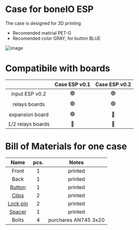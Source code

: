 # Case for boneIO ESP
The case is designed for 3D printing
* Recomended matirial PET-G
* Recomended color GRAY, for button BLUE

![image](https://user-images.githubusercontent.com/92312253/168956650-78d6cc87-abe6-4939-a72d-7f4b06a01361.png)

# Compatibile with boards

|  | Case ESP v0.1 | Case ESP v0.2 |
| :---: | :---: | :---: |
| input ESP v0.2   | 🟢 | 🟢 |
| relays boards    | 🟢 | 🟢 |
| expansion board  | 🟢 | 🔴 |
| 1/2 relays boards| 🔴 | 🔴 |

# Bill of Materials for one case
| Name | pcs. | Notes|
| :---: | :---: | :---: |
|Front   | 1     | printed |
| Back  | 1       | printed |
| [Button](https://github.com/boneIO-eu/case_bbb/tree/main/.stl%20files)| 1 | printed |
| [Clips](https://github.com/boneIO-eu/case_bbb/tree/main/.stl%20files) | 2       | printed |
| [Lock pin](https://github.com/boneIO-eu/case_bbb/tree/main/.stl%20files) | 2      | printed |
| [Spacer](https://github.com/boneIO-eu/case_bbb/tree/main/.stl%20files)| 1 | printed |
| Bolts| 4 | purchares  AN745 3x20 |
